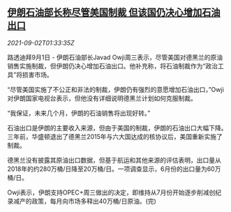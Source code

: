 <!--1630548062000-->
[伊朗石油部长称尽管美国制裁 但该国仍决心增加石油出口](https://cn.reuters.com/article/iran-oil-minister-0901-wedn-idCNKBS2FY03X)
------

<div><i>2021-09-02T01:33:35Z</i></div><p>路透迪拜9月1日 - 伊朗石油部长Javad Owji周三表示，尽管美国对德黑兰的原油销售实施制裁，但伊朗仍决心增加石油出口。他补充称，将石油制裁作为“政治工具”将损害市场。</p><p>“尽管美国实施了不公正和非法的制裁，伊朗仍有强烈的意愿增加石油出口，”Owji对伊朗国家电视台表示，但他没有详细说明德黑兰计划如何克服制裁。</p><p>“我保证，未来几个月，伊朗的石油销售将出现好转。”</p><p>石油出口是伊朗的主要收入来源，但由于美国的制裁，伊朗的石油出口大幅下降。三年前，华盛顿退出了德黑兰2015年与六大国达成的核协议后，美国重新实施了制裁。</p><p>德黑兰没有披露其原油出口数据，但基于航运和其他来源的评估表明，出口量从2018年的约280万桶/日降至20万桶/日。一项调查显示，6月份的出口量为60万桶/日。</p><p>Owji表示，伊朗支持OPEC+周三做出的决定，即维持从7月份开始逐步削减创纪录减产的政策，每月向市场多释出40万桶/日原油。(完)</p>
